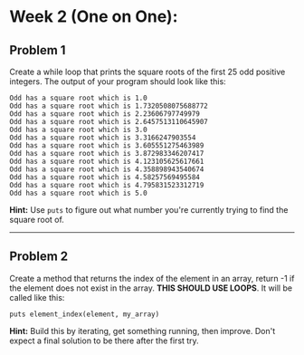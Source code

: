 # Week 2 (One on One):

## Problem 1

Create a while loop that prints the square roots of the first 25 odd positive integers. The output of your program should look like this:

```
Odd has a square root which is 1.0
Odd has a square root which is 1.7320508075688772
Odd has a square root which is 2.23606797749979
Odd has a square root which is 2.6457513110645907
Odd has a square root which is 3.0
Odd has a square root which is 3.3166247903554
Odd has a square root which is 3.605551275463989
Odd has a square root which is 3.872983346207417
Odd has a square root which is 4.123105625617661
Odd has a square root which is 4.358898943540674
Odd has a square root which is 4.58257569495584
Odd has a square root which is 4.795831523312719
Odd has a square root which is 5.0
```

__Hint:__ Use `puts` to figure out what number you're currently trying to find the square root of.

----

## Problem 2
Create a method that returns the index of the element in an array, return -1 if the element does not exist in the array. __THIS SHOULD USE LOOPS__. It will be called like this:

```
puts element_index(element, my_array)
```

__Hint:__ Build this by iterating, get something running, then improve. Don't expect a final solution to be there after the first try.
